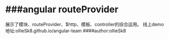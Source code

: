 ###angular routeProvider
==============================
展示了模块、routeProvider、$http、模板、controller的综合运用。
线上demo地址:ollieSk8.github.io/angular-team
####author:ollieSk8
